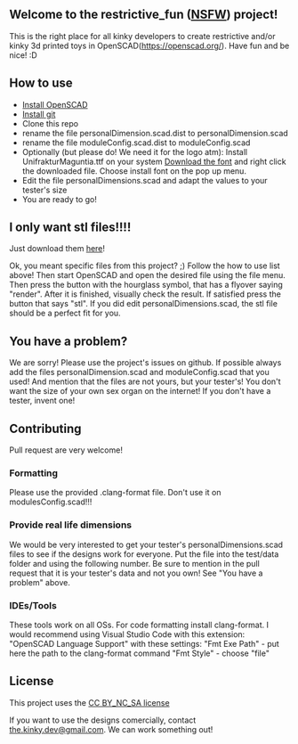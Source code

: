 ## Welcome to the restrictive_fun ([NSFW](https://en.wikipedia.org/wiki/Not_safe_for_work)) project!

This is the right place for all kinky developers to create restrictive and/or kinky 3d printed toys in OpenSCAD(https://openscad.org/). Have fun and be nice! :D

## How to use

- [Install OpenSCAD](https://openscad.org/downloads.html)
- [Install git](https://git-scm.com/book/en/v2/Getting-Started-Installing-Git)
- Clone this repo
- rename the file personalDimension.scad.dist to personalDimension.scad
- rename the file moduleConfig.scad.dist to moduleConfig.scad
- Optionally (but please do! We need it for the logo atm): Install UnifrakturMaguntia.ttf on your system
  [Download the font](https://fonts.google.com/specimen/UnifrakturMaguntia) and right click the downloaded file. Choose install font on the pop up menu.
- Edit the file personalDimensions.scad and adapt the values to your tester's size
- You are ready to go!

## I only want stl files!!!!
Just download them [here](https://letmegooglethat.com/?q=download+stl+files)!

Ok, you meant specific files from this project? ;)
Follow the how to use list above! Then start OpenSCAD and open the desired file using the file menu. Then press the button with the hourglass symbol, that has a flyover saying "render". After it is finished, visually check the result. If satisfied press the button that says "stl". If you did edit personalDimensions.scad, the stl file should be a perfect fit for you.

## You have a problem?
We are sorry! Please use the project's issues on github. If possible always add the files personalDimension.scad and moduleConfig.scad that you used! And mention that the files are not yours, but your tester's! You don't want the size of your own sex organ on the internet! If you don't have a tester, invent one!

## Contributing

Pull request are very welcome!

### Formatting

Please use the provided .clang-format file. Don't use it on modulesConfig.scad!!!

### Provide real life dimensions

We would be very interested to get your tester's personalDimensions.scad files to see if the designs work for everyone.
Put the file into the test/data folder and using the following number. Be sure to mention in the pull request that it is your tester's data and not you own! See "You have a problem" above.

### IDEs/Tools
These tools work on all OSs.
For code formatting install clang-format. 
I would recommend using Visual Studio Code with this extension: "OpenSCAD Language Support" with these settings:
"Fmt Exe Path" - put here the path to the clang-format command
"Fmt Style" - choose "file"


## License

This project uses the [CC BY_NC_SA license](https://creativecommons.org/licenses/by-nc-sa/4.0/)

If you want to use the designs comercially, contact the.kinky.dev@gmail.com. We can work something out! 
